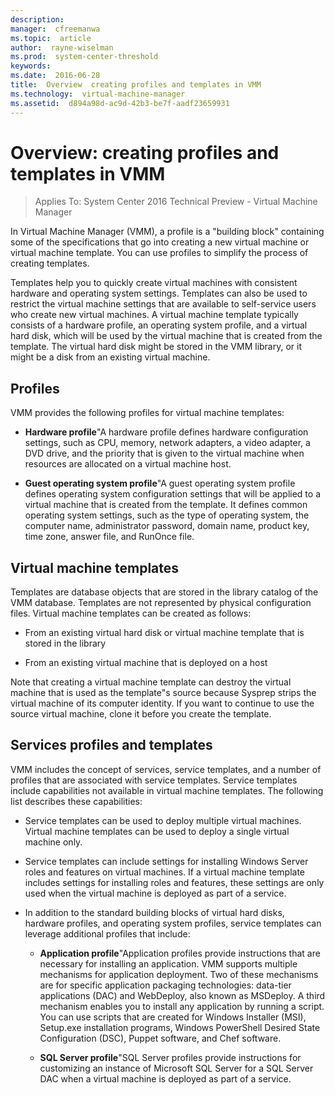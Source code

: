 ```yaml
---
description:  
manager:  cfreemanwa
ms.topic:  article
author:  rayne-wiselman
ms.prod:  system-center-threshold
keywords:  
ms.date:  2016-06-28
title:  Overview  creating profiles and templates in VMM
ms.technology:  virtual-machine-manager
ms.assetid:  d894a98d-ac9d-42b3-be7f-aadf23659931
---
```


# Overview: creating profiles and templates in VMM

>Applies To: System Center 2016 Technical Preview - Virtual Machine Manager

In Virtual Machine Manager (VMM), a profile is a "building block" containing some of the specifications that go into creating a new virtual machine or virtual machine template. You can use profiles to simplify the process of creating templates.

Templates help you to quickly create virtual machines with consistent hardware and operating system settings. Templates can also be used to restrict the virtual machine settings that are available to self-service users who create new virtual machines. A virtual machine template typically consists of a hardware profile, an operating system profile, and a virtual hard disk, which will be used by the virtual machine that is created from the template. The virtual hard disk might be stored in the VMM library, or it might be a disk from an existing virtual machine.

## Profiles
VMM provides the following profiles for virtual machine templates:

-   **Hardware profile**"A hardware profile defines hardware configuration settings, such as CPU, memory, network adapters, a video adapter, a DVD drive, and the priority that is given to the virtual machine when resources are allocated on a virtual machine host.

-   **Guest operating system profile**"A guest operating system profile defines operating system configuration settings that will be applied to a virtual machine that is created from the template. It defines common operating system settings, such as the type of operating system, the computer name, administrator password, domain name, product key, time zone, answer file, and RunOnce file.

## Virtual machine templates
Templates are database objects that are stored in the library catalog of the VMM database. Templates are not represented by physical configuration files. Virtual machine templates can be created as follows:

-   From an existing virtual hard disk or virtual machine template that is stored in the library

-   From an existing virtual machine that is deployed on a host

Note that creating a virtual machine template can destroy the virtual machine that is used as the template"s source because Sysprep strips the virtual machine of its computer identity. If you want to continue to use the source virtual machine, clone it before you create the template.

## Services profiles and templates
VMM includes the concept of services, service templates, and a number of profiles that are associated with service templates. Service templates include capabilities not available in virtual machine templates. The following list describes these capabilities:

-   Service templates can be used to deploy multiple virtual machines. Virtual machine templates can be used to deploy a single virtual machine only.

-   Service templates can include settings for installing Windows Server roles and features on virtual machines. If a virtual machine template includes settings for installing roles and features, these settings are only used when the virtual machine is deployed as part of a service.

-   In addition to the standard building blocks of virtual hard disks, hardware profiles, and operating system profiles, service templates can leverage additional profiles that include:

    -   **Application profile**"Application profiles provide instructions that are necessary for installing an application. VMM supports multiple mechanisms for application deployment. Two of these mechanisms are for specific application packaging technologies: data-tier applications (DAC) and WebDeploy, also known as MSDeploy. A third mechanism enables you to install any application by running a script. You can use scripts that are created for Windows Installer (MSI), Setup.exe installation programs, Windows PowerShell Desired State Configuration (DSC), Puppet software, and Chef software.

    -   **SQL Server profile**"SQL Server profiles provide instructions for customizing an instance of Microsoft SQL Server for a SQL Server DAC when a virtual machine is deployed as part of a service.




